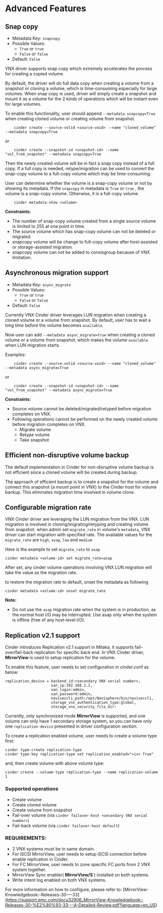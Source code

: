 # Advanced Features

## Snap copy

* Metadata Key: `snapcopy`
* Possible Values:
    * `True` or `true`
    * `False` or `false`
* Default: `False`

VNX driver supports snap copy which extremely accelerates the process for
creating a copied volume.

By default, the driver will do full data copy when creating a
volume from a snapshot or cloning a volume, which is time-consuming especially
for large volumes.  When snap copy is used, driver will simply create a snapshot
and mount it as a volume for the 2 kinds of operations which will be instant
even for large volumes.

To enable this functionality, user should append `--metadata snapcopy=True`
when creating cloned volume or creating volume from snapshot.

        cinder create --source-volid <source-void> --name "cloned_volume" --metadata snapcopy=True

or

        cinder create --snapshot-id <snapshot-id> --name "vol_from_snapshot" --metadata snapcopy=True


Then the newly created volume will be in fact a snap copy instead of a full copy.
If a full copy is needed, retype/migration can be used to convert the
snap-copy volume to a full-copy volume which may be time-consuming.

User can determine whether the volume is a snap-copy volume or not by
showing its metadata. If the `snapcopy` in metadata is `True` or `true` , the volume is a
snap-copy volume. Otherwise, it is a full-copy volume.

        cinder metadata-show <volume>

__Constraints:__

* The number of snap-copy volume created from a single source volume is limited to
  255 at one point in time.
* The source volume which has snap-copy volume can not be deleted or migrated.
* snapcopy volume will be change to full-copy volume after host-assisted or storage-assisted migration.
* snapcopy volume can not be added to consisgroup because of VNX limitation.

## Asynchronous migration support

* Metadata Key: `async_migrate`
* Possible Values:
    * `True` or `true`
    * `False` or `false`
* Default: `False`

Currently VNX Cinder driver leverages LUN migration when creating a cloned
volume or a volume from snapshot.
By default, user has to wait a long time before the volume becomes
`available`.

Now user can add `--metadata async_migrate=true` when creating a cloned volume
or a volume from snapshot, which makes the volume `available` when LUN
migration starts.

Examples:

        cinder create --source-volid <source-void> --name "cloned_volume" --metadata async_migrate=True

or

        cinder create --snapshot-id <snapshot-id> --name "vol_from_snapshot" --metadata async_migrate=True

__Constraints:__

* Source volume cannot be deleted/migrated/retyped before
  migration completes on VNX.
* Following operations cannot be performed on the newly created volume before
  migration completes on VNX.
  - Migrate volume
  - Retype volume
  - Take snapshot

## Efficient non-disruptive volume backup

The default implementation in Cinder for non-disruptive volume backup is not
efficient since a cloned volume will be created during backup.

The approach of efficient backup is to create a snapshot for the volume and
connect this snapshot (a mount point in VNX) to the Cinder host for volume
backup. This eliminates migration time involved in volume clone.

## Configurable migration rate

VNX Cinder driver are leveraging the LUN migration from the VNX. LUN migration is involved in cloning/migrating/retyping and creating volume from snapshot. when admin set `migrate_rate` in volume's `metadata`, VNX driver can start migration with specified rate. The available values for the `migrate_rate` are `high`, `asap`, `low` and `medium`

Here is the example to set `migrate_rate` to `asap`

    cinder metadata <volume-id> set migrate_rate=asap

After set, any cinder volume operations involving VNX LUN migration will take the value as the migration rate.

to restore the migration rate to default, unset the metadata as following

    cinder metadata <volume-id> unset migrate_rate

__Note:__

* Do not use the `asap` migration rate when the system is in production,
as the normal host I/O may be interrupted.
Use asap only when the system is offline (free of any host-level I/O).


## Replication v2.1 support

Cinder introduces Replication v2.1 support in Mitaka, it supports fail-over/fail-back replication for specific back end.
In VNX Cinder driver, **MirrorView** is used to setup replication for the volume.

To enable this feature, user needs to set configuration in cinder.conf as below:

    replication_device = backend_id:<secondary VNX serial number>,
                         san_ip:192.168.1.2,
                         san_login:admin,
                         san_password:admin,
                         naviseccli_path:/opt/Navisphere/bin/naviseccli,
                         storage_vnx_authentication_type:global,
                         storage_vnx_security_file_dir:

Currently, only synchronized mode **MirrorView** is supported, and one volume can only have 1 secondary storage system, so
you can have only one `replication-device` presented in driver configuration section.

To create a replication enabled volume, user needs to create a volume type first:

    cinder type-create replication-type
    cinder type-key replication-type set replication_enabled="<is> True"

and, then create volume with above volume type:

    cinder create --volume-type replication-type --name replication-volume 1

### Supported operations

* Create volume
* Create cloned volume
* Create volume from snapshot
* Fail-over volume (via `cinder failover-host <secondary VNX serial number>`)
* Fail-back volume (via `cinder failover-host default`)

### REQUIREMENTS:

* 2 VNX systems must be in same domain.
* For iSCSI MirrorView, user needs to setup iSCSI connection before enable replication in Cinder.
* For FC MirrorView, user needs to zone specific FC ports from 2 VNX system together.
* MirrorView Sync enabler( **MirrorView/S** ) installed on both systems.
* Write intent log enabled on both VNX systems.

For more information on how to configure, please refer to: [MirrorView-Knowledgebook:-Releases-30-–-33] (https://support.emc.com/docu32906_MirrorView-Knowledgebook:-Releases-30-%E2%80%93-33---A-Detailed-Review.pdf?language=en_US)